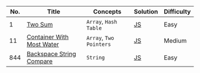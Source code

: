 | No. | Title | Concepts | Solution | Difficulty |
| --- | ----- | ------- | -------- | ---------- |
| 1 | <a href="https://leetcode.com/problems/two-sum" target="_blank">Two Sum</a> | `Array`, `Hash Table` | [JS](./javascript/01_Two_Sum.js) | Easy |
| 11 | <a href="https://leetcode.com/problems/container-with-most-water" target="_blank">Container With Most Water</a> | `Array`, `Two Pointers` | [JS](./javascript/11_Container_With_Most_Water.js) | Medium |
| 844 | <a href="https://leetcode.com/problems/backspace-string-compare" target="_blank">Backspace String Compare</a> | `String` | [JS](./javascript/844_Backspace_String_Compare.js) | Easy |
